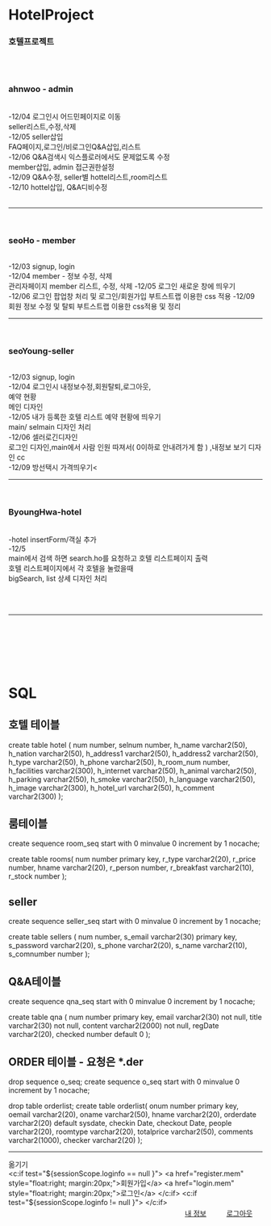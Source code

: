 # HotelProject
<h3>호텔프로젝트</h3>
<br>



<br>
<h3>ahnwoo - admin</h3><br>
    -12/04 로그인시 어드민페이지로 이동<br>
           seller리스트,수정,삭제<br>
    -12/05 seller삽입<br>
    	   FAQ페이지,로그인/비로그인Q&A삽입,리스트<br>
    -12/06 Q&A검색시 익스플로러에서도 문제없도록 수정<br>
    	   member삽입, admin 접근권한설정<br>
    -12/09 Q&A수정, seller별 hottel리스트,room리스트 <br>
    -12/10 hottel삽입, Q&A디비수정<br>
    	  
 <br>
    <hr>
    <br>
<h3>seoHo - member</h3><br>
    -12/03 signup, login<br>
    -12/04 member - 정보 수정, 삭제<br>
           관리자페이지 member 리스트, 수정, 삭제
    -12/05 로그인 새로운 창에 띄우기<br>
    -12/06 로그인 팝업창 처리 및 로그인/회원가입 부트스트랩 이용한 css 적용
    -12/09 회원 정보 수정 및 탈퇴 부트스트랩 이용한 css적용 및 정리
    <br>
    <hr>
    <br>
<h3>seoYoung-seller</h3> <br>
    -12/03 signup, login<br>
    -12/04 로그인시 내정보수정,회원탈퇴,로그아웃,<br>
            예약 현황<br>
            메인 디자인 <br>
    -12/05 내가 등록한 호텔 리스트 예약 현황에  띄우기 <br>
	   main/ selmain 디자인 처리 <br>
    -12/06 셀러로긴디자인<br>
     로그인 디자인,main에서 사람 인원 따져서(  0이하로 안내려가게 함 ) ,내정보 보기  디자인 cc<br>
     -12/09 방선택시 가격띄우기<
	   
 <br>
    <hr>
    <br>
<h3>ByoungHwa-hotel</h3> <br>
    -hotel insertForm/객실 추가 <br>
    -12/5 <br>
main에서 검색 하면 search.ho를 요청하고 호텔 리스트페이지 출력<br>
호텔 리스트페이지에서 각 호텔을 눌렀을때 <br>
bigSearch, list 상세 디자인 처리<br>
    
  <br><br><hr><br><br><br><br>  
    <h1>SQL</h1>
    
<h2>호텔 테이블</h2>
create table hotel (
num number,
selnum number,
h_name varchar2(50),
h_nation varchar2(50),
h_address1 varchar2(50),
h_address2 varchar2(50),
h_type varchar2(50),
h_phone varchar2(50),
h_room_num  number,
h_facilities varchar2(300),
h_internet varchar2(50),
h_animal varchar2(50),
h_parking varchar2(50),
h_smoke varchar2(50),
h_language varchar2(50),
h_image varchar2(300),
h_hotel_url varchar2(50),
h_comment varchar2(300)
);

<h2>룸테이블</h2>
create sequence room_seq
start with 0
minvalue 0
increment by 1
nocache;


create table rooms(
num number primary key,
r_type varchar2(20),
r_price number,
hname varchar2(20),
r_person number,
r_breakfast varchar2(10),
r_stock number
);




<h2>seller </h2>
create sequence seller_seq
start with 0
minvalue 0
increment by 1
nocache;

create table sellers (
num number,
s_email varchar2(30) primary key,
s_password varchar2(20),
s_phone varchar2(20),
s_name varchar2(10),
s_comnumber number
);

<h2> Q&A테이블 </h2>
create sequence qna_seq
start with 0
minvalue 0
increment by 1
nocache;

create table qna (
num number primary key,
email varchar2(30) not null,
title varchar2(30) not null,
content varchar2(2000) not null,
regDate varchar2(20),
checked number default 0
);





<h2> ORDER 테이블 - 요청은 *.der</h2>
drop sequence o_seq;
create sequence o_seq
start with 0
minvalue 0
increment by 1
nocache;



drop table orderlist;
create table orderlist(
onum number primary key,
oemail varchar2(20),
oname varchar2(50),
hname varchar2(20),
orderdate varchar2(20) default sysdate,
checkin Date,
checkout Date,
people varchar2(20),
roomtype varchar2(20),
totalprice varchar2(50),
comments varchar2(1000),
checker varchar2(20)
);




<hr>







옮기기<br>
<c:if test="${sessionScope.loginfo == null }">
			<a href="register.mem" style="float:right; margin:20px;">회원가입</a>
			<a href="login.mem" style="float:right; margin:20px;">로그인</a>
		</c:if>
		<c:if test="${sessionScope.loginfo != null }">
			<a href="logout.mem" style="float:right; margin:20px;">로그아웃</a>
			<a href="info.mem" style="float:right; margin:20px;">내 정보</a>
		</c:if>



